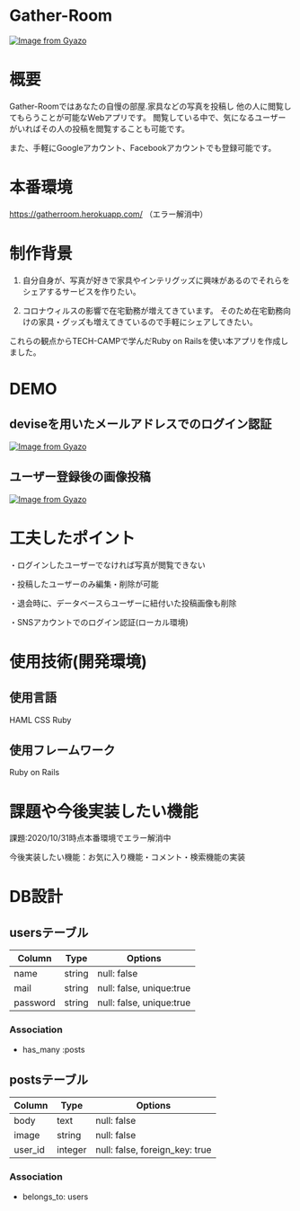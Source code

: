 # Gather-Room

[![Image from Gyazo](https://i.gyazo.com/700da562de2a580c559c4f30ac321a3f.jpg)](https://gyazo.com/700da562de2a580c559c4f30ac321a3f)

# 概要

Gather-Roomではあなたの自慢の部屋.家具などの写真を投稿し
他の人に閲覧してもらうことが可能なWebアプリです。
閲覧している中で、気になるユーザーがいればその人の投稿を閲覧することも可能です。

また、手軽にGoogleアカウント、Facebookアカウントでも登録可能です。

# 本番環境

https://gatherroom.herokuapp.com/
（エラー解消中）

# 制作背景

1. 自分自身が、写真が好きで家具やインテリグッズに興味があるのでそれらをシェアするサービスを作りたい。

2. コロナウィルスの影響で在宅勤務が増えてきています。
そのため在宅勤務向けの家具・グッズも増えてきているので手軽にシェアしてきたい。

これらの観点からTECH-CAMPで学んだRuby on Railsを使い本アプリを作成しました。

# DEMO
## deviseを用いたメールアドレスでのログイン認証

[![Image from Gyazo](https://i.gyazo.com/1b8fe694228a4239c9312802b958830b.gif)](https://gyazo.com/1b8fe694228a4239c9312802b958830b)

## ユーザー登録後の画像投稿

[![Image from Gyazo](https://i.gyazo.com/aff6b8335897ffad2717deee4c4acd40.gif)](https://gyazo.com/aff6b8335897ffad2717deee4c4acd40)

# 工夫したポイント
・ログインしたユーザーでなければ写真が閲覧できない

・投稿したユーザーのみ編集・削除が可能

・退会時に、データベースらユーザーに紐付いた投稿画像も削除

・SNSアカウントでのログイン認証(ローカル環境)

# 使用技術(開発環境)

## 使用言語
HAML
CSS
Ruby

## 使用フレームワーク
Ruby on Rails

# 課題や今後実装したい機能
課題:2020/10/31時点本番環境でエラー解消中

今後実装したい機能：お気に入り機能・コメント・検索機能の実装

# DB設計

## usersテーブル
|Column|Type|Options|
|------|----|-------|
|name|string|null: false|
|mail|string|null: false, unique:true|
|password|string|null: false, unique:true|

### Association
- has_many :posts

## postsテーブル
|Column|Type|Options|
|------|----|-------|
|body|text|null: false|
|image|string|null: false|
|user_id|integer|null: false, foreign_key: true|

### Association
- belongs_to: users
